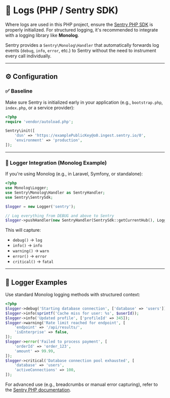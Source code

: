 # 📜 Logs (PHP / Sentry SDK)

Where logs are used in this PHP project, ensure the [Sentry PHP SDK](https://github.com/getsentry/sentry-php) is properly initialized. For structured logging, it's recommended to integrate with a logging library like **Monolog**.

Sentry provides a `Sentry\Monolog\Handler` that automatically forwards log events (`debug`, `info`, `error`, etc.) to Sentry without the need to instrument every call individually.

---

## ⚙️ Configuration

### ✅ Baseline

Make sure Sentry is initialized early in your application (e.g., `bootstrap.php`, `index.php`, or a service provider):

```php
<?php
require 'vendor/autoload.php';

Sentry\init([
    'dsn' => 'https://examplePublicKey@o0.ingest.sentry.io/0',
    'environment' => 'production',
]);
```

---

### 🔌 Logger Integration (Monolog Example)

If you're using Monolog (e.g., in Laravel, Symfony, or standalone):

```php
<?php
use Monolog\Logger;
use Sentry\Monolog\Handler as SentryHandler;
use Sentry\SentrySdk;

$logger = new Logger('sentry');

// Log everything from DEBUG and above to Sentry
$logger->pushHandler(new SentryHandler(SentrySdk::getCurrentHub(), Logger::DEBUG));
```

This will capture:

- `debug()` → `log`
- `info()` → `info`
- `warning()` → `warn`
- `error()` → `error`
- `critical()` → `fatal`

---

## 🧪 Logger Examples

Use standard Monolog logging methods with structured context:

```php
<?php
$logger->debug('Starting database connection', ['database' => 'users']);
$logger->info(sprintf('Cache miss for user: %s', $userId));
$logger->info('Updated profile', ['profileId' => 345]);
$logger->warning('Rate limit reached for endpoint', [
    'endpoint' => '/api/results/',
    'isEnterprise' => false,
]);
$logger->error('Failed to process payment', [
    'orderId' => 'order_123',
    'amount' => 99.99,
]);
$logger->critical('Database connection pool exhausted', [
    'database' => 'users',
    'activeConnections' => 100,
]);
```

For advanced use (e.g., breadcrumbs or manual error capturing), refer to the [Sentry PHP documentation](https://docs.sentry.io/platforms/php/).